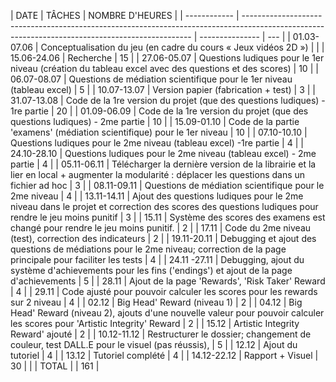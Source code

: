 | DATE         | TÂCHES                                                                                                                                          | NOMBRE D'HEURES |
| ------------ | ----------------------------------------------------------------------------------------------------------------------------------------------- | --------------- | --- |
| 01.03-07.06  | Conceptualisation du jeu (en cadre du cours « Jeux vidéos 2D »)                                                                                 |                 |
| 15.06-24.06  | Recherche                                                                                                                                       | 15              |
| 27.06-05.07  | Questions ludiques pour le 1er niveau (création du tableau excel avec des questions et des scores)                                              | 10              |
| 06.07-08.07  | Questions de médiation scientifique pour le 1er niveau (tableau excel)                                                                          | 5               |
| 10.07-13.07  | Version papier (fabrication + test)                                                                                                             | 3               |
| 31.07-13.08  | Code de la 1re version du projet (que des questions ludiques) - 1re partie                                                                      | 20              |
| 01.09-06.09  | Code de la 1re version du projet (que des questions ludiques) - 2me partie                                                                      | 10              |
| 15.09-01.10  | Code de la partie 'examens' (médiation scientifique) pour le 1er niveau                                                                         | 10              |
| 07.10-10.10  | Questions ludiques pour le 2me niveau (tableau excel) -1re partie                                                                               | 4               |
| 24.10-28.10  | Questions ludiques pour le 2me niveau (tableau excel) - 2me partie                                                                              | 4               |
| 05.11-06.11  | Télécharger la dernière version de la librairie et la lier en local + augmenter la modularité : déplacer les questions dans un fichier ad hoc   | 3               |
| 08.11-09.11  | Questions de médiation scientifique pour le 2me niveau                                                                                          | 4               |
| 13.11-14.11  | Ajout des questions ludiques pour le 2me niveau dans le projet et correction des scores des questions ludiques pour rendre le jeu moins punitif | 3               |
| 15.11        | Système des scores des examens est changé pour rendre le jeu moins punitif.                                                                     | 2               |
| 17.11        | Code du 2me niveau (test), correction des indicateurs                                                                                           | 2               |
| 19.11-20.11  | Debugging et ajout des questions de médiations pour le 2me niveau; correction de la page principale pour faciliter les tests                    | 4               |
| 24.11 -27.11 | Debugging, ajout du système d'achievements pour les fins ('endings') et ajout de la page d'achievements                                         | 5               |
| 28.11        | Ajout de la page 'Rewards', 'Risk Taker' Reward                                                                                                 | 4               |
| 29.11        | Code ajusté pour pouvoir calculer les scores pour les rewards sur 2 niveau                                                                      | 4               |
| 02.12        | Big Head' Reward (niveau 1)                                                                                                                     | 2               |
| 04.12        | Big Head' Reward (niveau 2), ajouts d'une nouvelle valeur pour pouvoir calculer les scores pour 'Artistic Integrity' Reward                     | 2               |
| 15.12        | Artistic Integrity Reward' ajouté                                                                                                               | 2               |
| 10.12-11.12  | Restructurer le dossier; changement de couleur, test DALL.E pour le visuel (pas réussis),                                                       | 5               |
| 12.12        | Ajout du tutoriel                                                                                                                               | 4               |
| 13.12        | Tutoriel complété                                                                                                                               | 4               |
| 14.12-22.12  | Rapport + Visuel                                                                                                                                | 30              |     |
| TOTAL        |                                                                                                                                                 | 161             |
